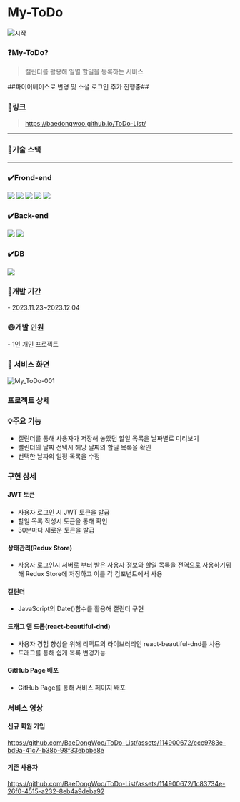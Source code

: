 # My-ToDo

![시작](https://github.com/BaeDongWoo/ToDo-List/assets/114900672/5e70b746-1398-4cd3-a182-34e43b1edb4c)

<h3>❓My-ToDo?</h3>

> 캘린더를 활용해 일별 할일을 등록하는 서비스

<p>##파이어베이스로 변경 및 소셜 로그인 추가 진행중##</p>

<h3>🚀링크</h3>

> https://baedongwoo.github.io/ToDo-List/

---

<h3>🔨기술 스택</h3>

---

<div align=left>

### ✔️Frond-end

<img src="https://img.shields.io/badge/react-61DAFB?style=for-the-badge&logo=react&logoColor=black"> 
<img src="https://img.shields.io/badge/javascript-F7DF1E?style=for-the-badge&logo=javascript&logoColor=black">
<img src="https://img.shields.io/badge/css-1572B6?style=for-the-badge&logo=css3&logoColor=white">

<img src="https://img.shields.io/badge/axios-5A29E4?style=for-the-badge&logo=axios&logoColor=white"> 
<img src="https://img.shields.io/badge/redux-764ABC?style=for-the-badge&logo=redux&logoColor=white">

### ✔️Back-end

<img src="https://img.shields.io/badge/node.js-339933?style=for-the-badge&logo=Node.js&logoColor=white">
<img src="https://img.shields.io/badge/express-000000?style=for-the-badge&logo=express&logoColor=white">
  <br>

### ✔️DB

<img src="https://img.shields.io/badge/mysql-4479A1?style=for-the-badge&logo=mysql&logoColor=white"> 
</div>

<h3>📅개발 기간</h3>
- 2023.11.23~2023.12.04
<h3>😄개발 인원</h3>
- 1인 개인 프로젝트

<h3>📓 서비스 화면</h3>

![My_ToDo-001](https://github.com/BaeDongWoo/ToDo-List/assets/114900672/7e13d634-913e-4d22-8241-d93e821ff52e)

<h3>프로젝트 상세</h3>
<h3>💡주요 기능</h3>

- 캘린더를 통해 사용자가 저장해 놓았던 할일 목록을 날짜별로 미리보기
- 캘린더의 날짜 선택시 해당 날짜의 할일 목록을 확인
- 선택한 날짜의 일정 목록을 수정

<h3>구현 상세</h3>
<h4>JWT 토큰</h4>

- 사용자 로그인 시 JWT 토큰을 발급
- 할일 목록 작성시 토큰을 통해 확인
- 30분마다 새로운 토큰을 발급

<h4>상태관리(Redux Store)</h4>

- 사용자 로그인시 서버로 부터 받은 사용자 정보와 할일 목록을 전역으로 사용하기위해 Redux Store에 저장하고 이를 각 컴포넌트에서 사용

<h4>캘린더</h4>

- JavaScript의 Date()함수를 활용해 캘린더 구현

<h4>드래그 앤 드롭(react-beautiful-dnd)</h4>

- 사용자 경험 향상을 위해 리액트의 라이브러리인 react-beautiful-dnd를 사용
- 드래그를 통해 쉽게 목록 변경가능

<h4>GitHub Page 배포</h4>

- GitHub Page를 통해 서비스 페이지 배포

<h3>서비스 영상</h3>
<h4>신규 회원 가입</h4>

https://github.com/BaeDongWoo/ToDo-List/assets/114900672/ccc9783e-bd9a-41c7-b38b-98f33ebbbe8e

<h4>기존 사용자</h4>

https://github.com/BaeDongWoo/ToDo-List/assets/114900672/1c83734e-26f0-4515-a232-8eb4a9deba92
